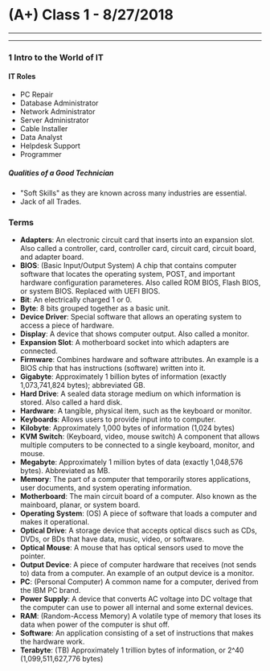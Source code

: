 # (A+) Class 1 - 8/27/2018
***

***
### 1 Intro to the World of IT

#### IT Roles
+ PC Repair
+ Database Administrator
+ Network Administrator
+ Server Administrator
+ Cable Installer
+ Data Analyst
+ Helpdesk Support
+ Programmer

##### Qualities of a Good Technician
+ "Soft Skills" as they are known across many industries are essential.
+ Jack of all Trades.

### Terms
+ **Adapters**: An electronic circuit card that inserts into an expansion slot. Also called a controller, card, controller card, circuit card, circuit board, and adapter board.
+ **BIOS**: (Basic Input/Output System) A chip that contains computer software that locates the operating system, POST, and important hardware configuration parameteres. Also called ROM BIOS, Flash BIOS, or system BIOS. Replaced with UEFI BIOS.
+ **Bit**: An electrically charged 1 or 0.
+ **Byte**: 8 bits grouped together as a basic unit.
+ **Device Driver**: Special software that allows an operating system to access a piece of hardware.
+ **Display**: A device that shows computer output. Also called a monitor.
+ **Expansion Slot**: A motherboard socket into which adapters are connected.
+ **Firmware**: Combines hardware and software attributes. An example is a BIOS chip that has instructions (software) written into it.
+ **Gigabyte**: Approximately 1 billion bytes of information (exactly 1,073,741,824 bytes); abbreviated GB.
+ **Hard Drive**: A sealed data storage medium on which information is stored. Also called a hard disk.
+ **Hardware**: A tangible, physical item, such as the keyboard or monitor.
+ **Keyboards**: Allows users to provide input into to computer.
+ **Kilobyte**: Approximately 1,000 bytes of information (1,024 bytes)
+ **KVM Switch**: (Keyboard, video, mouse switch) A component that allows multiple computers to be connected to a single keyboard, monitor, and mouse.
+ **Megabyte**: Approximately 1 million bytes of data (exactly 1,048,576 bytes). Abbreviated as MB.
+ **Memory**: The part of a computer that temporarily stores applications, user documents, and system operating information.
+ **Motherboard**: The main circuit board of a computer. Also known as the mainboard, planar, or system board.
+ **Operating System**: (OS) A piece of software that loads a computer and makes it operational.
+ **Optical Drive**: A storage device that accepts optical discs such as CDs, DVDs, or BDs that have data, music, video, or software.
+ **Optical Mouse**: A mouse that has optical sensors used to move the pointer.
+ **Output Device**: A piece of computer hardware that receives (not sends to) data from a computer. An example of an output device is a monitor.
+ **PC**: (Personal Computer) A common name for a computer, derived from the IBM PC brand.
+ **Power Supply**: A device that converts AC voltage into DC voltage that the computer can use to power all internal and some external devices.
+ **RAM**: (Random-Access Memory) A volatile type of memory that loses its data when power of the computer is shut off.
+ **Software**: An application consisting of a set of instructions that makes the hardware work.
+ **Terabyte**: (TB) Approximately 1 trillion bytes of information, or 2^40 (1,099,511,627,776 bytes)


